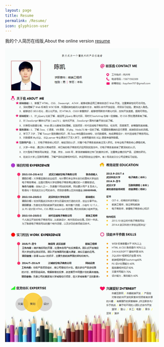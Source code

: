 ```yaml
---
layout: page
title: Resume
permalink: /Resume/
icon: glyphicon-user
---
```


我的个人简历在线版,About the online version [resume](http://littlewhitechen.github.io/online-resume/#/)


![我的个人简历](../img/blog/resume.jpg)
